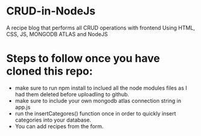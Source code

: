 # CRUD-in-NodeJs
A recipe blog that performs all CRUD operations with frontend Using HTML, CSS, JS, MONGODB ATLAS and NodeJS
# Steps to follow once you have cloned this repo:
- make sure to run npm install to inclued all the node modules files as I had them deleted before uploadling to github.
- make sure to include your own mongodb atlas connection string in app.js
- run the insertCategores() function once in order to quickly insert categories into your database.
- You can add recipes from the form.
